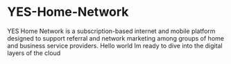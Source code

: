 # YES-Home-Network
YES Home Network is a subscription-based internet and mobile platform designed to support referral and network marketing among groups of home and business service providers. 
Hello world Im ready to dive into the digital layers of the cloud
